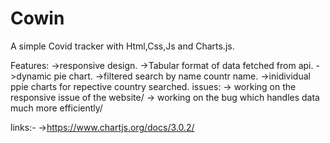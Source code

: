 # Cowin
A simple Covid tracker with Html,Css,Js and Charts.js.

Features:
->responsive design.
->Tabular format of data fetched from api.
->dynamic pie chart.
->filtered search by name countr name.
->inidividual ppie charts for repective country searched.
issues:
-> working on the responsive issue of the website/
-> working on the bug which handles data much more efficiently/


links:-
->https://www.chartjs.org/docs/3.0.2/
